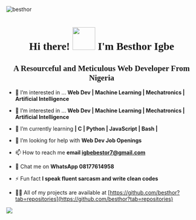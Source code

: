 <p align="left"> <img src="https://komarev.com/ghpvc/?username=besthor&label=Profile%20views&color=0e75b6&style=flat" alt="besthor" /> </p>
<h1 style="font-family:script;" align="center"> Hi there! <img src="https://github.com/TheDudeThatCode/TheDudeThatCode/blob/master/Assets/Hi.gif" width="60px">
  I'm Besthor Igbe </h1>
<h2 style="font-family:script;" align="center"> A Resourceful and Meticulous Web Developer From Nigeria </h2>

- 👀  I’m interested in ... **Web Dev | Machine Learning | Mechatronics | Artificial Intelligence**

- 👀  I’m interested in ... **Web Dev | Machine Learning | Mechatronics | Artificial Intelligence**

- 🌱  I’m currently learning **| C | Python | JavaScript | Bash |**

- 🤝  I’m looking for help with **Web Dev Job Openings**

- 📫  How to reach me **email igbebestor7@gmail.com**

- 💬  Chat me on      **WhatsApp 08177614958**

- ⚡ Fun fact **I speak fluent sarcasm and write clean codes**

- 👨‍💻 All of my projects are available at [https://github.com/besthor?tab=repositories](https://github.com/besthor?tab=repositories)

![](https://media.tenor.com/whgQwNlVvNkAAAAi/xero-code.gif)

<div align="right>
            <p - 👀  I’m interested in ... **Web Dev | Machine Learning | Mechatronics | Artificial Intelligence**/> <p/>
            <p - 👀  I’m interested in ... **Web Dev | Machine Learning | Mechatronics | Artificial Intelligence** /> </p>
            <p - 🌱  I’m currently learning **| C | Python | JavaScript | Bash |** /> </p>
            <p - 🤝  I’m looking for help with **Web Dev Job Openings** /> </div>
            



















































<!---
besthor/besthor is a ✨ special ✨ repository because its `README.md` (this file) appears on your GitHub profile.
You can click the Preview link to take a look at your changes.
--->

